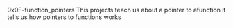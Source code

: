 0x0F-function_pointers
This projects teach us about a pointer to afunction
it tells us how pointers to functions works
